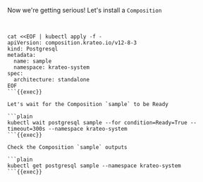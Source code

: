 
Now we're getting serious! Let's install a `Composition`

<br>

```plain
cat <<EOF | kubectl apply -f -
apiVersion: composition.krateo.io/v12-8-3
kind: Postgresql
metadata:
  name: sample
  namespace: krateo-system
spec:
  architecture: standalone
EOF
```{{exec}}

Let's wait for the Composition `sample` to be Ready

```plain
kubectl wait postgresql sample --for condition=Ready=True --timeout=300s --namespace krateo-system
```{{exec}}

Check the Composition `sample` outputs

```plain
kubectl get postgresql sample --namespace krateo-system
```{{exec}}
